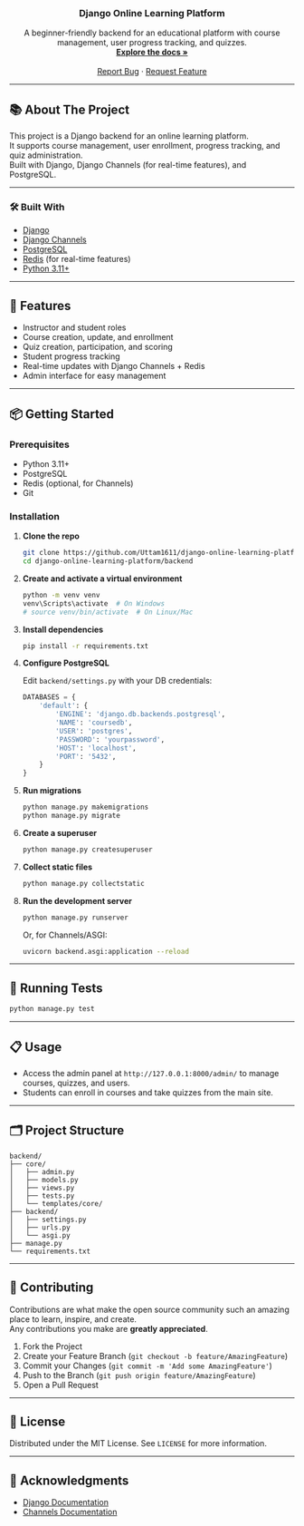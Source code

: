 <!-- PROJECT LOGO -->
<br />
<div align="center">
  <h3 align="center">Django Online Learning Platform</h3>
  <p align="center">
    A beginner-friendly backend for an educational platform with course management, user progress tracking, and quizzes.
    <br />
    <a href="https://github.com/Uttam1611/django-online-learning-platform"><strong>Explore the docs »</strong></a>
    <br />
    <br />
    <a href="https://github.com/Uttam1611/django-online-learning-platform/issues">Report Bug</a>
    ·
    <a href="https://github.com/Uttam1611/django-online-learning-platform/issues">Request Feature</a>
  </p>
</div>

---

## 📚 About The Project

This project is a Django backend for an online learning platform.  
It supports course management, user enrollment, progress tracking, and quiz administration.  
Built with Django, Django Channels (for real-time features), and PostgreSQL.

---

### 🛠️ Built With

- [Django](https://www.djangoproject.com/)
- [Django Channels](https://channels.readthedocs.io/en/latest/)
- [PostgreSQL](https://www.postgresql.org/)
- [Redis](https://redis.io/) (for real-time features)
- [Python 3.11+](https://www.python.org/)

---

## 🚀 Features

- Instructor and student roles
- Course creation, update, and enrollment
- Quiz creation, participation, and scoring
- Student progress tracking
- Real-time updates with Django Channels + Redis
- Admin interface for easy management

---

## 📦 Getting Started

### Prerequisites

- Python 3.11+
- PostgreSQL
- Redis (optional, for Channels)
- Git

### Installation

1. **Clone the repo**

   ```bash
   git clone https://github.com/Uttam1611/django-online-learning-platform.git
   cd django-online-learning-platform/backend
   ```

2. **Create and activate a virtual environment**

   ```bash
   python -m venv venv
   venv\Scripts\activate  # On Windows
   # source venv/bin/activate  # On Linux/Mac
   ```

3. **Install dependencies**

   ```bash
   pip install -r requirements.txt
   ```

4. **Configure PostgreSQL**

   Edit `backend/settings.py` with your DB credentials:

   ```python
   DATABASES = {
       'default': {
           'ENGINE': 'django.db.backends.postgresql',
           'NAME': 'coursedb',
           'USER': 'postgres',
           'PASSWORD': 'yourpassword',
           'HOST': 'localhost',
           'PORT': '5432',
       }
   }
   ```

5. **Run migrations**

   ```bash
   python manage.py makemigrations
   python manage.py migrate
   ```

6. **Create a superuser**

   ```bash
   python manage.py createsuperuser
   ```

7. **Collect static files**

   ```bash
   python manage.py collectstatic
   ```

8. **Run the development server**
   ```bash
   python manage.py runserver
   ```
   Or, for Channels/ASGI:
   ```bash
   uvicorn backend.asgi:application --reload
   ```

---

## 🧪 Running Tests

```bash
python manage.py test
```

---

## 📋 Usage

- Access the admin panel at `http://127.0.0.1:8000/admin/` to manage courses, quizzes, and users.
- Students can enroll in courses and take quizzes from the main site.

---

## 🗂️ Project Structure

```
backend/
├── core/
│   ├── admin.py
│   ├── models.py
│   ├── views.py
│   ├── tests.py
│   └── templates/core/
├── backend/
│   ├── settings.py
│   ├── urls.py
│   └── asgi.py
├── manage.py
└── requirements.txt
```

---

## 🤝 Contributing

Contributions are what make the open source community such an amazing place to learn, inspire, and create.  
Any contributions you make are **greatly appreciated**.

1. Fork the Project
2. Create your Feature Branch (`git checkout -b feature/AmazingFeature`)
3. Commit your Changes (`git commit -m 'Add some AmazingFeature'`)
4. Push to the Branch (`git push origin feature/AmazingFeature`)
5. Open a Pull Request

---

## 📄 License

Distributed under the MIT License. See `LICENSE` for more information.

---

## 🙏 Acknowledgments

- [Django Documentation](https://docs.djangoproject.com/)
- [Channels Documentation](https://channels.readthedocs.io/en/latest/)
